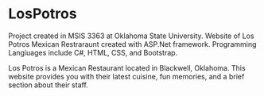 # LosPotros
Project created in MSIS 3363 at Oklahoma State University. Website of Los Potros Mexican Restraraunt created with ASP.Net framework. Programming Langiuages include C#, HTML, CSS, and Bootstrap.

Los Potros is a Mexican Restaurant located in Blackwell, Oklahoma. This website provides you with their latest cuisine, fun memories, and a brief section about their staff. 
